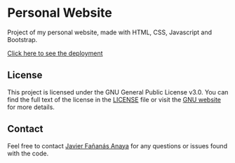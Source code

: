 # Personal Website

Project of my personal website, made with HTML, CSS, Javascript and Bootstrap.

[Click here to see the deployment](https://javierfa98.github.io/)

## License
This project is licensed under the GNU General Public License v3.0. You can find the full text of the license in the [LICENSE](LICENSE) file or visit the [GNU website](https://www.gnu.org/licenses/gpl-3.0.en.html) for more details.

## Contact
Feel free to contact [Javier Fañanás Anaya](https://javierfa98.github.io/) for any questions or issues found with the code.
